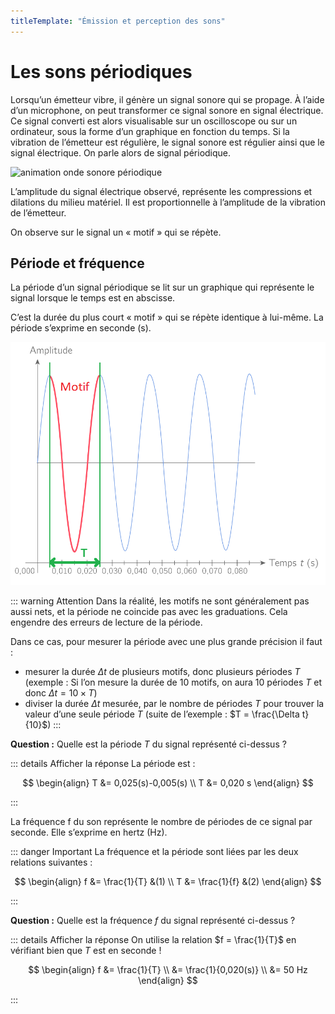 ```yaml
---
titleTemplate: "Émission et perception des sons"
---
```


# Les sons périodiques

Lorsqu’un émetteur vibre, il génère un signal sonore qui se propage. À l’aide d’un microphone, on peut transformer ce signal sonore en signal électrique. Ce signal converti est alors visualisable sur un oscilloscope ou sur un ordinateur, sous la forme d’un graphique en fonction du temps. Si la vibration de l’émetteur est régulière, le signal sonore est régulier ainsi que le signal électrique. On parle alors de signal périodique.

![animation onde sonore périodique](/images/cours/signal-periodique.gif "Son périodique")

L’amplitude du signal électrique observé, représente les compressions et dilations du milieu matériel. Il est proportionnelle à l’amplitude de la vibration de l’émetteur.

On observe sur le signal un « motif » qui se répète.

## Période et fréquence

La période d’un signal périodique se lit sur un graphique qui représente le signal lorsque le temps est en abscisse.

C’est la durée du plus court « motif » qui se répète identique à lui-même. La période s’exprime en seconde (s).

![période](/images/cours/motif-periode.png "Motif et lecture de la période T sur un graphique")

::: warning Attention
Dans la réalité, les motifs ne sont généralement pas aussi nets, et la période ne coincide pas avec les graduations. Cela engendre des erreurs de lecture de la période.

Dans ce cas, pour mesurer la période avec une plus grande précision il faut :

- mesurer la durée $\Delta t$ de plusieurs motifs, donc plusieurs périodes $T$ (exemple : Si l’on mesure la durée de $10$ motifs, on aura $10$ périodes $T$ et donc $\Delta t = 10\times T$)
- diviser la durée $\Delta t$ mesurée, par le nombre de périodes $T$ pour trouver la valeur d’une seule période $T$ (suite de l’exemple : $T = \frac{\Delta t}{10}$)
  :::

**Question :** Quelle est la période $T$ du signal représenté ci-dessus ?

::: details Afficher la réponse
La période est :

$$
\begin{align}
T &= 0,025(s)-0,005(s) \\
T &= 0,020 s
\end{align}
$$

:::

La fréquence f du son représente le nombre de périodes de ce signal par seconde. Elle s’exprime en hertz (Hz).

::: danger Important
La fréquence et la période sont liées par les deux relations suivantes :

$$
\begin{align}
f &= \frac{1}{T} &(1) \\
T &= \frac{1}{f} &(2)
\end{align}
$$

:::

**Question :** Quelle est la fréquence $f$ du signal représenté ci-dessus ?

::: details Afficher la réponse
On utilise la relation $f = \frac{1}{T}$ en vérifiant bien que $T$ est en seconde !

$$
\begin{align}
f &= \frac{1}{T} \\
&= \frac{1}{0,020(s)} \\
&= 50 Hz
\end{align}
$$

:::
